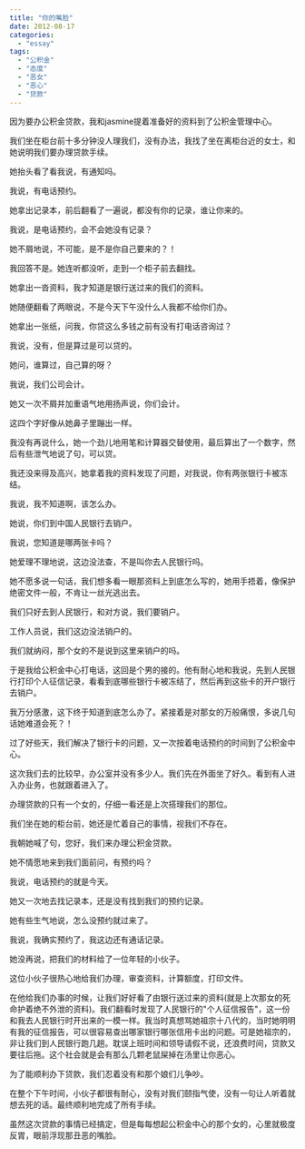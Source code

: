 ```yaml
---
title: "你的嘴脸"
date: 2012-08-17
categories: 
  - "essay"
tags: 
  - "公积金"
  - "态度"
  - "恶女"
  - "恶心"
  - "贷款"
---
```


因为要办公积金贷款，我和jasmine提着准备好的资料到了公积金管理中心。

我们坐在柜台前十多分钟没人理我们，没有办法，我找了坐在离柜台近的女士，和她说明我们要办理贷款手续。

她抬头看了看我说，有通知吗。

我说，有电话预约。

她拿出记录本，前后翻看了一遍说，都没有你的记录，谁让你来的。

我说，是电话预约，会不会她没有记录？

她不屑地说，不可能，是不是你自己要来的？！

我回答不是。她连听都没听，走到一个柜子前去翻找。

她拿出一沓资料，我才知道是银行送过来的我们的资料。

她随便翻看了两眼说，不是今天下午没什么人我都不给你们办。

她拿出一张纸，问我，你贷这么多钱之前有没有打电话咨询过？

我说，没有，但是算过是可以贷的。

她问，谁算过，自己算的呀？

我说，我们公司会计。

她又一次不屑并加重语气地用扬声说，你们会计。

这四个字好像从她鼻子里蹦出一样。

我没有再说什么，她一个劲儿地用笔和计算器交替使用，最后算出了一个数字，然后有些泄气地说了句，可以贷。

我还没来得及高兴，她拿着我的资料发现了问题，对我说，你有两张银行卡被冻结。

我说，我不知道啊，该怎么办。

她说，你们到中国人民银行去销户。

我说，您知道是哪两张卡吗？

她爱理不理地说，这边没法查，不是叫你去人民银行吗。

她不愿多说一句话，我们想多看一眼那资料上到底怎么写的，她用手捂着，像保护绝密文件一般，不肯让一丝光逃出去。

我们只好去到人民银行，和对方说，我们要销户。

工作人员说，我们这边没法销户的。

我们就纳闷，那个女的不是说到这里来销户的吗。

于是我给公积金中心打电话，这回是个男的接的。他有耐心地和我说，先到人民银行打印个人征信记录，看看到底哪些银行卡被冻结了，然后再到这些卡的开户银行去销户。

我万分感激，这下终于知道到底怎么办了。紧接着是对那女的万般痛恨，多说几句话她难道会死？！

过了好些天，我们解决了银行卡的问题，又一次按着电话预约的时间到了公积金中心。

这次我们去的比较早，办公室并没有多少人。我们先在外面坐了好久。看到有人进入办业务，也就跟着进入了。

办理贷款的只有一个女的，仔细一看还是上次搭理我们的那位。

我们坐在她的柜台前，她还是忙着自己的事情，视我们不存在。

我朝她喊了句，您好，我们来办理公积金贷款。

她不情愿地来到我们面前问，有预约吗？

我说，电话预约的就是今天。

她又一次地去找记录本，还是没有找到我们的预约记录。

她有些生气地说，怎么没预约就过来了。

我说，我确实预约了，我这边还有通话记录。

她没再说，把我们的材料给了一位年轻的小伙子。

这位小伙子很热心地给我们办理，审查资料，计算额度，打印文件。

在他给我们办事的时候，让我们好好看了由银行送过来的资料(就是上次那女的死命护着绝不外泄的资料)。我们翻看时发现了人民银行的"个人征信报告"，这一份和我去人民银行时开出来的一模一样。我当时真想骂她祖宗十八代的，当时她明明有我的征信报告，可以很容易查出哪家银行哪张信用卡出的问题。可是她祖宗的，非让我们到人民银行跑几趟。耽误上班时间和领导请假不说，还浪费时间，贷款又要往后拖。这个社会就是会有那么几颗老鼠屎掉在汤里让你恶心。

为了能顺利办下贷款，我们忍着没有和那个娘们儿争吵。

在整个下午时间，小伙子都很有耐心，没有对我们颐指气使，没有一句让人听着就想去死的话。最终顺利地完成了所有手续。

虽然这次贷款的事情已经搞定，但是每每想起公积金中心的那个女的，心里就极度反胃，眼前浮现那丑恶的嘴脸。
